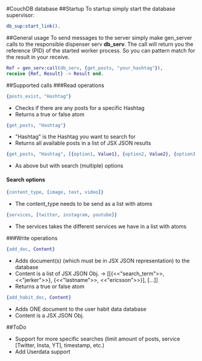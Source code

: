 #CouchDB database
##Startup
To startup simply start the database supervisor:
```erlang
db_sup:start_link().
```

##General usage
To send messages to the server simply make gen_server calls to the responsible dispenser serv <b>db_serv</b>.
The call will return you the reference (PID) of the started worker process.
So you can pattern match for the result in your receive.
```erlang
Ref = gen_serv:call(db_serv, {get_posts, "your_hashtag"}),
receive {Ref, Result} -> Result end.
```

##Supported calls
###Read operations
```erlang
{posts_exist, "Hashtag"}
```
* Checks if there are any posts for a specific Hashtag
* Returns a true or false atom

```erlang
{get_posts, "Hashtag"}
```
* "Hashtag" is the Hashtag you want to search for
* Returns all available posts in a list of JSX JSON results

```erlang
{get_posts, "Hashtag", [{option1, Value1}, {option2, Value2}, {option3, Value3}, {optionN, ValueN}]}
```
* As above but with search (multiple) options

#### Search options
```erlang
{content_type, [image, text, video]}
```
* The content_type needs to be send as a list with atoms

```erlang
{services, [twitter, instagram, youtube]}
```
* The services takes the different services we have in a list with atoms

###Write operations
```erlang
{add_doc, Content}
```
* Adds document(s) (which must be in JSX JSON representation) to the database
* Content is a list of JSX JSON Obj. -> [[{<<"search_term">>, <<"jerker">>}, {<<"lastname">>, <<"ericsson">>}], [...]]
* Returns a true or false atom

```erlang
{add_habit_doc, Content}
```
* Adds ONE document to the user habit data database
* Content is a JSX JSON Obj.

##ToDo
* Support for more specific searches (limit amount of posts, service [Twitter, Insta, YT], timestamp, etc.)
* Add Userdata support
